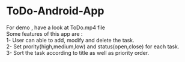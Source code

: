 # ToDo-Android-App

For demo , have a look at ToDo.mp4 file </br>
Some features of this app are : </br>
1- User can able to add, modify and delete the task. </br>
2- Set prority(high,medium,low) and status(open,close) for each task. </br>
3- Sort the task according to title as well as priority order.
